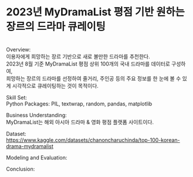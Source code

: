 
# 2023년 MyDramaList 평점 기반 원하는 장르의 드라마 큐레이팅
<br>
Overview: <br>
이용자에게 희망하는 장르 기반으로 새로 볼만한 드라마를 추천한다.<br>
2023년 8월 기준 MyDramaList 평점 상위 100개의 국내 드라마를 데이터로 구성하여,<br>
희망하는 장르의 드라마를 선정하여 줄거리, 주인공 등의 주요 정보를 한 눈에 볼 수 있게 시각적으로 큐레이팅하는 것이 목적이다.<br>

Skill Set:<br>
  Python Packages: PIL, textwrap, random, pandas, matplotlib<br>

Business Understanding:<br>
MyDramaList는 해외 아시아 드라마 & 영화 평점 플랫폼 사이트이다.<br>

Dataset:<br>
https://www.kaggle.com/datasets/chanoncharuchinda/top-100-korean-drama-mydramalist

Modeling and Evaluation:<br>

Conclusion:<br>

